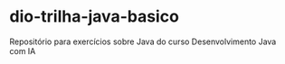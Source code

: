 # dio-trilha-java-basico
Repositório para exercícios sobre Java do curso Desenvolvimento Java com IA
